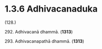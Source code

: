 

# 1.3.6 Adhivacanaduka




(128.)

292\. Adhivacanā dhammā. (**1313**)

293\. Adhivacanapathā dhammā. (**1313**)



